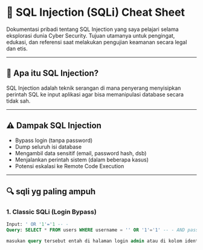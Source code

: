 # 💉 SQL Injection (SQLi) Cheat Sheet

Dokumentasi pribadi tentang SQL Injection yang saya pelajari selama eksplorasi dunia Cyber Security. Tujuan utamanya untuk pengingat, edukasi, dan referensi saat melakukan pengujian keamanan secara legal dan etis.

---

## 🧠 Apa itu SQL Injection?

SQL Injection adalah teknik serangan di mana penyerang menyisipkan perintah SQL ke input aplikasi agar bisa memanipulasi database secara tidak sah.

---

## ⚠️ Dampak SQL Injection

- Bypass login (tanpa password)
- Dump seluruh isi database
- Mengambil data sensitif (email, password hash, dsb)
- Menjalankan perintah sistem (dalam beberapa kasus)
- Potensi eskalasi ke Remote Code Execution

---

## 🔍 sqli yg paling ampuh

### 1. Classic SQLi (Login Bypass)

```sql
Input: ' OR '1'='1 -- -
Query: SELECT * FROM users WHERE username = '' OR '1'='1' -- - AND password = ''

masukan query tersebut entah di halaman login admin atau di kolom identitas seperti: kolom nisn, absen, nim dll
